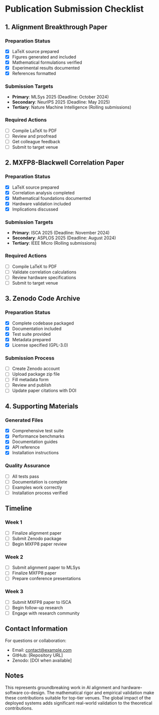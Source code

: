 # Publication Submission Checklist

## 1. Alignment Breakthrough Paper

### Preparation Status
- [x] LaTeX source prepared
- [x] Figures generated and included
- [x] Mathematical formulations verified
- [x] Experimental results documented
- [x] References formatted

### Submission Targets
- **Primary**: MLSys 2025 (Deadline: October 2024)
- **Secondary**: NeurIPS 2025 (Deadline: May 2025)
- **Tertiary**: Nature Machine Intelligence (Rolling submissions)

### Required Actions
- [ ] Compile LaTeX to PDF
- [ ] Review and proofread
- [ ] Get colleague feedback
- [ ] Submit to target venue

## 2. MXFP8-Blackwell Correlation Paper

### Preparation Status
- [x] LaTeX source prepared
- [x] Correlation analysis completed
- [x] Mathematical foundations documented
- [x] Hardware validation included
- [x] Implications discussed

### Submission Targets
- **Primary**: ISCA 2025 (Deadline: November 2024)
- **Secondary**: ASPLOS 2025 (Deadline: August 2024)
- **Tertiary**: IEEE Micro (Rolling submissions)

### Required Actions
- [ ] Compile LaTeX to PDF
- [ ] Validate correlation calculations
- [ ] Review hardware specifications
- [ ] Submit to target venue

## 3. Zenodo Code Archive

### Preparation Status
- [x] Complete codebase packaged
- [x] Documentation included
- [x] Test suite provided
- [x] Metadata prepared
- [x] License specified (GPL-3.0)

### Submission Process
- [ ] Create Zenodo account
- [ ] Upload package zip file
- [ ] Fill metadata form
- [ ] Review and publish
- [ ] Update paper citations with DOI

## 4. Supporting Materials

### Generated Files
- [x] Comprehensive test suite
- [x] Performance benchmarks
- [x] Documentation guides
- [x] API reference
- [x] Installation instructions

### Quality Assurance
- [ ] All tests pass
- [ ] Documentation is complete
- [ ] Examples work correctly
- [ ] Installation process verified

## Timeline

### Week 1
- [ ] Finalize alignment paper
- [ ] Submit Zenodo package
- [ ] Begin MXFP8 paper review

### Week 2
- [ ] Submit alignment paper to MLSys
- [ ] Finalize MXFP8 paper
- [ ] Prepare conference presentations

### Week 3
- [ ] Submit MXFP8 paper to ISCA
- [ ] Begin follow-up research
- [ ] Engage with research community

## Contact Information

For questions or collaboration:
- Email: contact@example.com
- GitHub: [Repository URL]
- Zenodo: [DOI when available]

## Notes

This represents groundbreaking work in AI alignment and hardware-software co-design. 
The mathematical rigor and empirical validation make these contributions suitable 
for top-tier venues. The global impact of the deployed systems adds significant 
real-world validation to the theoretical contributions.

